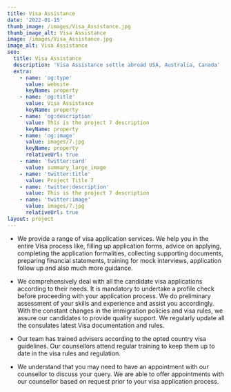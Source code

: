 ```yaml
---
title: Visa Assistance
date: '2022-01-15'
thumb_image: /images/Visa_Assistance.jpg
thumb_image_alt: Visa Assistance
image: /images/Visa_Assistance.jpg
image_alt: Visa Assistance
seo:
  title: Visa Assistance
  description: 'Visa Assistance settle abroad USA, Australia, Canada'
  extra:
    - name: 'og:type'
      value: website
      keyName: property
    - name: 'og:title'
      value: Visa Assistance
      keyName: property
    - name: 'og:description'
      value: This is the project 7 description
      keyName: property
    - name: 'og:image'
      value: images/7.jpg
      keyName: property
      relativeUrl: true
    - name: 'twitter:card'
      value: summary_large_image
    - name: 'twitter:title'
      value: Project Title 7
    - name: 'twitter:description'
      value: This is the project 7 description
    - name: 'twitter:image'
      value: images/7.jpg
      relativeUrl: true
layout: project
---
```

*   We provide a range of visa application services. We help you in the entire Visa process like, filling up application forms, advice on applying, completing the application formalities, collecting supporting documents, preparing financial statements, training for mock interviews, application follow up and also much more guidance.

*   We comprehensively deal with all the candidate visa applications according to their needs. It is mandatory to undertake a profile check before proceeding with your application process. We do preliminary assessment of your skills and experience and assist you accordingly. With the constant changes in the immigration policies and visa rules, we assure our candidates to provide quality support. We regularly update all the consulates latest Visa documentation and rules.

*   Our team has trained advisers according to the opted country visa guidelines. Our counsellors attend regular training to keep them up to date in the visa rules and regulation.

*   We understand that you may need to have an appointment with our counsellor to discuss your query. We are able to offer appointments with our counsellor based on request prior to your visa application process.

